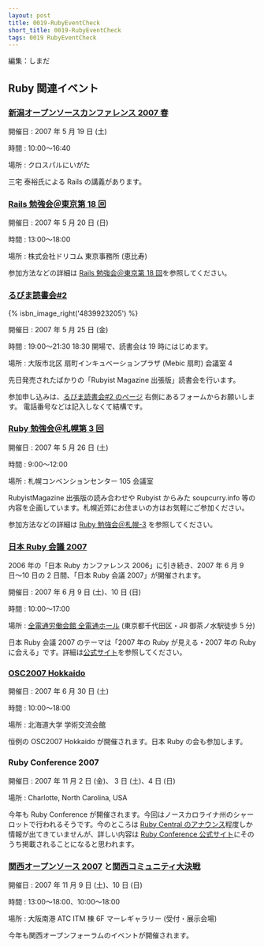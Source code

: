```yaml
---
layout: post
title: 0019-RubyEventCheck
short_title: 0019-RubyEventCheck
tags: 0019 RubyEventCheck
---
```



編集：しまだ

## Ruby 関連イベント

### [新潟オープンソースカンファレンス 2007 春](http://www.niigata-oss.org/?Event%2F070519NiigataOsc)

開催日
:  2007 年 5 月 19 日 (土)

時間
:  10:00〜16:40

場所
:  クロスパルにいがた

三宅 泰裕氏による Rails の講義があります。

### [Rails 勉強会＠東京第 18 回](http://wiki.fdiary.net/rails/?RailsMeetingTokyo-0018)

開催日
:  2007 年 5 月 20 日 (日)

時間
:  13:00〜18:00

場所
:  株式会社ドリコム 東京事務所 (恵比寿)

参加方法などの詳細は [Rails 勉強会＠東京第 18 回](http://wiki.fdiary.net/rails/?RailsMeetingTokyo-0018)を参照してください。

### [るびま読書会#2](http://cotocoto.jp/event/1587)
{% isbn_image_right('4839923205') %}

開催日
:  2007 年 5 月 25 日 (金)

時間
:  19:00〜21:30 18:30 開場で、読書会は 19 時にはじめます。

場所
:  大阪市北区 扇町インキュベーションプラザ (Mebic 扇町) 会議室 4

先日発売されたばかりの「Rubyist Magazine 出張版」読書会を行います。

参加申し込みは、[るびま読書会#2 のページ](http://cotocoto.jp/event/1587)
右側にあるフォームからお願いします。
電話番号などは記入しなくて結構です。

### [Ruby 勉強会＠札幌第 3 回](http://jp.rubyist.net/?SapporoWorkshop2)

開催日
:  2007 年 5 月 26 日 (土)

時間
:  9:00〜12:00

場所
:  札幌コンベンションセンター 105 会議室

RubyistMagazine 出張版の読み合わせや Rubyist からみた soupcurry.info 等の内容を企画しています。札幌近郊にお住まいの方はお気軽にご参加ください。

参加方法などの詳細は [Ruby 勉強会＠札幌-3](http://jp.rubyist.net/?SapporoWorkshop3) を参照してください。

### [日本 Ruby 会議 2007](http://jp.rubyist.net/RubyKaigi2007/)

2006 年の「日本 Ruby カンファレンス 2006」に引き続き、2007 年 6 月 9 日〜10 日の 2 日間、「日本 Ruby 会議 2007」が開催されます。

開催日
:  2007 年 6 月 9 日 (土)、10 日 (日)

時間
:  10:00〜17:00

場所
:  [全電通労働会館 全電通ホール](http://jp.rubyist.net/RubyKaigi2007/Venue.html) (東京都千代田区・JR 御茶ノ水駅徒歩 5 分)

日本 Ruby 会議 2007 のテーマは「2007 年の Ruby が見える・2007 年の Ruby に会える」です。詳細は[公式サイト](http://jp.rubyist.net/RubyKaigi2007/)を参照してください。

### [OSC2007 Hokkaido](http://www.ospn.jp/osc2007-do/)

開催日
: 2007 年 6 月 30 日 (土)

時間
:  10:00〜18:00

場所
:  北海道大学 学術交流会館

恒例の OSC2007 Hokkaido が開催されます。日本 Ruby の会も参加します。

### Ruby Conference 2007

開催日
: 2007 年 11 月 2 日 (金)、 3 日 (土)、4 日 (日)

場所
:  Charlotte, North Carolina, USA

今年も Ruby Conference が開催されます。今回はノースカロライナ州のシャーロットで行われるそうです。今のところは [Ruby Central のアナウンス](http://www.rubycentral.org/news/2007/05/01/rubyconf-2007/)程度しか情報が出てきていませんが、詳しい内容は [Ruby Conference 公式サイト](http://rubyconf.org/)にそのうち掲載されることになると思われます。

### [関西オープンソース 2007](http://k-of.jp/2007/kof.html) と[関西コミュニティ大決戦](http://k-of.jp/2007/kessen.html)

開催日
: 2007 年 11 月 9 日 (土)、10 日 (日)

時間
:  13:00〜18:00、10:00〜18:00

場所
:  大阪南港 ATC ITM 棟 6F マーレギャラリー (受付・展示会場)

今年も関西オープンフォーラムのイベントが開催されます。


